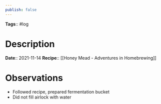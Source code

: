 ```yaml
---
publish: false
---
```

**Tags**:: #log

# Description
**Date**:: 2021-11-14
**Recipe**:: [[Honey Mead - Adventures in Homebrewing]]

# Observations
- Followed recipe, prepared fermentation bucket
- Did not fill airlock with water
